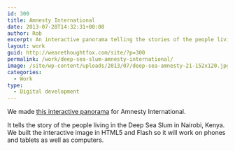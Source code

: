 ```yaml
---
id: 300
title: Amnesty International
date: 2013-07-28T14:32:31+00:00
author: Rob
excerpt: An interactive panorama telling the stories of the people living the Deep Sea Slum in Nairobi.
layout: work
guid: http://wearethoughtfox.com/site/?p=300
permalink: /work/deep-sea-slum-amnesty-international/
image: /site/wp-content/uploads/2013/07/deep-sea-amnesty-21-152x120.jpg
categories:
  - Work
type:
  - Digital development
---
```

We made [this interactive panorama](http://amnesty.org/en/slums-widget) for Amnesty International.

It tells the story of the people living in the Deep Sea Slum in Nairobi, Kenya. We built the interactive image in HTML5 and Flash so it will work on phones and tablets as well as computers.
